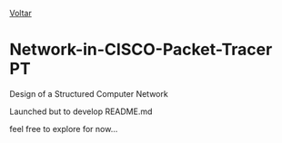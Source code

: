 [Voltar](https://github.com/MiguelRolo/Network-in-CISCO-Packet-Tracer/tree/main/Project)
# Network-in-CISCO-Packet-Tracer PT
Design of a Structured Computer Network

Launched but to develop README.md

feel free to explore for now...